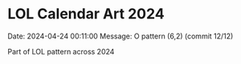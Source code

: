 # LOL Calendar Art 2024

Date: 2024-04-24 00:11:00
Message: O pattern (6,2) (commit 12/12)

Part of LOL pattern across 2024
